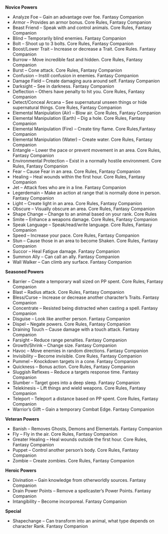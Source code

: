 **Novice Powers**

- Analyze Foe – Gain an advantage over foe. Fantasy Companion
- Armor – Provides an armor bonus. Core Rules, Fantasy Companion
- Beast Friend – Speak with and control animals. Core Rules, Fantasy Companion
- Blind – Temporarily blind enemies. Fantasy Companion
- Bolt – Shoot up to 3 bolts. Core Rules, Fantasy Companion
- Boost/Lower Trait – Increase or decrease a Trait. Core Rules. Fantasy Companion
- Burrow – Move incredible fast and hidden. Core Rules, Fantasy Companion
- Burst – Cone attack. Core Rules, Fantasy Companion
- Confusion – Instill confusion in enemies. Fantasy Companion
- Damage Field – Create damaging aura around self. Fantasy Companion
- Darksight – See in darkness. Fantasy Companion
- Deflection – Others have penalty to hit you. Core Rules, Fantasy Companion
- Detect/Conceal Arcana – See supernatural unseen things or hide supernatural things. Core Rules, Fantasy Companion
- Elemental Manipulation (Air) – Blow air. Core Rules, Fantasy Companion
- Elemental Manipulation (Earth) – Dig a hole. Core Rules, Fantasy Companion
- Elemental Manipulation (Fire) – Create tiny flame. Core Rules,Fantasy Companion
- Elemental Manipulation (Water) – Create water. Core Rules, Fantasy Companion
- Entangle – Lower the pace or prevent movement in an area. Core Rules, Fantasy Companion
- Environmental Protection – Exist in a normally hostile environment. Core Rules, Fantasy Companion
- Fear – Cause Fear in an area. Core Rules, Fantasy Companion
- Healing – Heal wounds within the first hour. Core Rules, Fantasy Companion
- Jet – Attack foes who are in a line. Fantasy Companion
- Legerdemain – Make an action at range that is normally done in person. Fantasy Companion
- Light – Create light in an area. Core Rules, Fantasy Companion
- Obscure – Visually obscure an area. Core Rules, Fantasy Companion
- Shape Change – Change to an animal based on your rank. Core Rules
- Smite – Enhance a weapons damage. Core Rules, Fantasy Companion
- Speak Language – Speak/read/write language. Core Rules, Fantasy Companion
- Speed – Increase your pace. Core Rules, Fantasy Companion
- Stun – Cause those in an area to become Shaken. Core Rules, Fantasy Companion
- Succor – Heal Fatigue damage. Fantasy Companion
- Summon Ally – Can call an ally. Fantasy Companion
- Wall Walker – Can climb any surface. Fantasy Companion

**Seasoned Powers**

- Barrier – Create a temporary wall sized on PP spent. Core Rules, Fantasy Companion
- Blast – Radius attack. Core Rules, Fantasy Companion
- Bless/Curse – Increase or decrease another character’s Traits. Fantasy Companion
- Concentrate – Resisted being distracted when casting a spell. Fantasy Companion
- Disguise – Look like another person. Fantasy Companion
- Dispel – Negate powers. Core Rules, Fantasy Companion
- Draining Touch – Cause damage with a touch attack. Fantasy Companion
- Farsight – Reduce range penalties. Fantasy Companion
- Growth/Shrink – Change size. Fantasy Companion
- Havoc – Move enemies in random directions. Fantasy Companion
- Invisibility – Become invisible. Core Rules, Fantasy Companion
- Pummel – Knockdown targets in a cone. Fantasy Companion
- Quickness – Bonus action. Core Rules, Fantasy Companion
- Sluggish Reflexes – Reduce a targets response time. Fantasy Companion
- Slumber – Target goes into a deep sleep. Fantasy Companion
- Telekinesis – Lift things and wield weapons. Core Rules, Fantasy Companion
- Teleport – Teleport a distance based on PP spent. Core Rules, Fantasy Companion
- Warrior’s Gilft – Gain a temporary Combat Edge. Fantasy Companion

**Veteran Powers**

- Banish – Removes Ghosts, Demons and Elementals. Fantasy Companion
- Fly – Fly in the air. Core Rules, Fantasy Companion
- Greater Healing – Heal wounds outside the first hour. Core Rules, Fantasy Companion
- Puppet – Control another person’s body. Core Rules, Fantasy Companion
- Zombie – Create zombies. Core Rules, Fantasy Companion

**Heroic Powers**

- Divination – Gain knowledge from otherworldly sources. Fantasy Companion
- Drain Power Points – Remove a spellcaster’s Power Points. Fantasy Companion
- Intangibility – Become incorporeal. Fantasy Companion

**Special**

- Shapechange – Can transform into an animal, what type depends on character Rank. Fantasy Companion